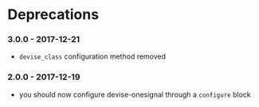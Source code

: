 # Deprecations

### 3.0.0 - 2017-12-21

* `devise_class` configuration method removed

### 2.0.0 - 2017-12-19

* you should now configure devise-onesignal through a `configure` block
